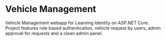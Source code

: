# Vehicle Management

Vehicle Management webapp for Learning Identity on ASP.NET Core.
Project features role based authentication, vehicle request by users, admin approval for requests and a clean admin panel.

